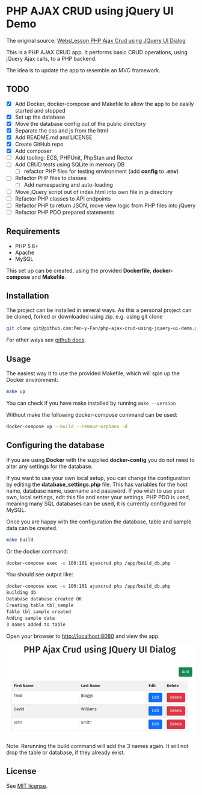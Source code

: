 # PHP AJAX CRUD using jQuery UI Demo

The original source: [WebsLesson PHP Ajax Crud using JQuery UI Dialog](https://www.webslesson.info/2018/03/php-ajax-crud-using-jquery-ui-dialog.html)

This is a PHP AJAX CRUD app. It performs basic CRUD operations, using jQuery Ajax calls, to a PHP backend. 

The idea is to update the app to resemble an MVC framework.

## TODO

- [x] Add Docker, docker-compose and Makefile to allow the app to be easily started and stopped
- [x] Set up the database  
- [x] Move the database config out of the public directory
- [x] Separate the css and js from the html
- [x] Add README.md and LICENSE
- [x] Create GitHub repo
- [x] Add composer
- [ ] Add tooling: ECS, PHPUnit, PhpStan and Rector
- [ ] Add CRUD tests using SQLite in memory DB
  - [ ] refactor PHP files for testing environment (add **config** to **.env**)
- [ ] Refactor PHP files to classes
  - [ ] Add namespacing and auto-loading
- [ ] Move jQuery script out of index.html into own file in js directory
- [ ] Refactor PHP classes to API endpoints
- [ ] Refactor PHP to return JSON, move view logic from PHP files into jQuery
- [ ] Refactor PHP PDO prepared statements

## Requirements

- PHP 5.6+
- Apache
- MySQL

This set up can be created, using the provided **Dockerfile**, **docker-compose** and **Makefile**.

## Installation

The project can be installed in several ways. As this a personal project can be cloned, forked or downloaded using zip. 
e.g. using git clone

```sh
git clone git@github.com:Pen-y-Fan/php-ajax-crud-using-jquery-ui-demo.git 
```

For other ways see [github docs](https://docs.github.com/en/github/using-git/which-remote-url-should-i-use).

## Usage

The easiest way it to use the provided Makefile, which will spin up the Docker environment:

```sh
make up
```

You can check if you have make installed by running `make --version`

Without make the following docker-compose command can be used:

```sh
docker-compose up --build --remove-orphans -d
```

## Configuring the database

If you are using **Docker** with the supplied **docker-config** you do not need to alter any settings for the database.

If you want to use your own local setup, you can change the configuration by editing the **database_settings.php** file.
This has variables for the host name, database name, username and password. If you wish to use your own, local settings, 
edit this file and enter your settings. PHP PDO is used, meaning many SQL databases can be used, it is currently 
configured for MySQL.

Once you are happy with the configuration the database, table and sample data can be created.

```sh
make build
```

Or the docker command:

```sh
docker-compose exec -u 100:101 ajaxcrud php /app/build_db.php
```

You should see output like:

```sh
docker-compose exec -u 100:101 ajaxcrud php /app/build_db.php
Building db
Database database created OK
Creating table tbl_sample
Table tbl_sample created
Adding sample data
3 names added to table
```

Open your browser to <http://localhost:8080> and view the app.

!["Example CRUD app"](./doc/php-ajax-crup-app.png "Example CRUD app")

Note: Rerunning the build command will add the 3 names again. It will not drop the table or database, if they already 
exist.

## License

See [MIT license](./LICENSE.md).
